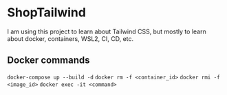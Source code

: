 # ShopTailwind

I am using this project to learn about Tailwind CSS, but mostly to learn about docker, containers, WSL2, CI, CD, etc.

## Docker commands

`docker-compose up --build -d`
`docker rm -f <container_id>`
`docker rmi -f <image_id>`
`docker exec -it <command>`